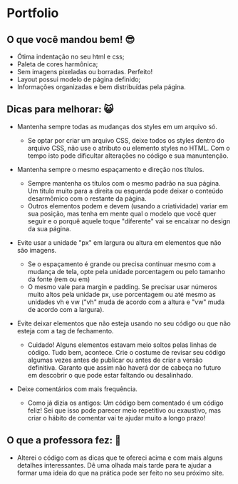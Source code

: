 # Portfolio

## O que você mandou bem! 😎️

* Ótima indentação no seu html e css;
* Paleta de cores harmônica;
* Sem imagens pixeladas ou borradas. Perfeito!
* Layout possui modelo de página definido;
* Informações organizadas e bem distribuídas pela página.

## Dicas para melhorar: 😺️

* Mantenha sempre todas as mudanças dos styles em um arquivo só.
	- Se optar por criar um arquivo CSS, deixe todos os styles dentro do arquivo CSS, não use o atributo ou elemento styles no HTML. Com o tempo isto pode dificultar alterações no código e sua manuntenção.

* Mantenha sempre o mesmo espaçamento e direção nos títulos.
	- Sempre mantenha os títulos com o mesmo padrão na sua página. Um titulo muito para a direita ou esquerda pode deixar o conteúdo desarmômico com o restante da página.
	- Outros elementos podem e devem (usando a criatividade) variar em sua posição, mas tenha em mente qual o modelo que você quer seguir e o porquê aquele toque "diferente" vai se encaixar no design da sua página.
	
* Evite usar a unidade "px" em largura ou altura em elementos que não são imagens.
	- Se o espaçamento é grande ou precisa continuar mesmo com a mudança de tela, opte pela unidade porcentagem ou pelo tamanho da fonte (rem ou em)
	- O mesmo vale para margin e padding. Se precisar usar números muito altos pela unidade px, use porcentagem ou até mesmo as unidades vh e vw ("vh" muda de acordo com a altura e "vw" muda de acordo com a largura).
	
* Evite deixar elementos que não esteja usando no seu código ou que não esteja com a tag de fechamento.
    - Cuidado! Alguns elementos estavam meio soltos pelas linhas de código. Tudo bem, acontece. Crie o costume de revisar seu código algumas vezes antes de publicar ou antes de criar a versão definitiva. Garanto que assim não haverá dor de cabeça no futuro em descobrir o que pode estar faltando ou desalinhado.
    
* Deixe comentários com mais frequência.
    - Como já dizia os antigos: Um código bem comentado é um código feliz! Sei que isso pode parecer meio repetitivo ou exaustivo, mas criar o hábito de comentar vai te ajudar muito a longo prazo! 
    
## O que a professora fez: 🤍️

* Alterei o código com as dicas que te ofereci acima e com mais alguns detalhes interessantes. Dê uma olhada mais tarde para te ajudar a formar uma ideia do que na prática pode ser feito no seu próximo site. 
